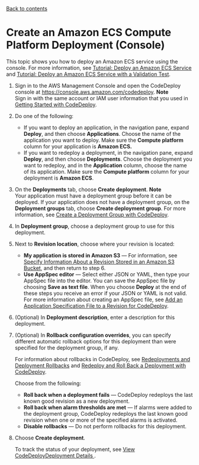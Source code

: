 [Back to contents](index.md)

# Create an Amazon ECS Compute Platform Deployment \(Console\)<a name="deployments-create-console-ecs"></a>

This topic shows you how to deploy an Amazon ECS service using the console\. For more information, see [Tutorial: Deploy an Amazon ECS Service](tutorial-ecs-deployment.md) and [Tutorial: Deploy an Amazon ECS Service with a Validation Test](tutorial-ecs-deployment-with-hooks.md)\.

1. Sign in to the AWS Management Console and open the CodeDeploy console at [https://console\.aws\.amazon\.com/codedeploy](https://console.aws.amazon.com/codedeploy)\.
**Note**  
Sign in with the same account or IAM user information that you used in [Getting Started with CodeDeploy](getting-started-codedeploy.md)\.

1. Do one of the following:
   +  If you want to deploy an application, in the navigation pane, expand **Deploy**, and then choose **Applications**\. Choose the name of the application you want to deploy\. Make sure the **Compute platform** column for your application is **Amazon ECS\.**
   +  If you want to redeploy a deployment, in the navigation pane, expand **Deploy**, and then choose **Deployments**\. Choose the deployment you want to redeploy, and in the **Application** column, choose the name of its application\. Make sure the **Compute platform** column for your deployment is **Amazon ECS**\.

1. On the **Deployments** tab, choose **Create deployment**\.
**Note**  
Your application must have a deployment group before it can be deployed\. If your application does not have a deployment group, on the **Deployment groups** tab, choose **Create deployment group**\. For more information, see [Create a Deployment Group with CodeDeploy](deployment-groups-create.md)\. 

1. In **Deployment group**, choose a deployment group to use for this deployment\.

1. Next to **Revision location**, choose where your revision is located:
   + **My application is stored in Amazon S3** — For information, see [Specify Information About a Revision Stored in an Amazon S3 Bucket](deployments-create-console-s3.md), and then return to step 6\. 
   + **Use AppSpec editor** — Select either JSON or YAML, then type your AppSpec file into the editor\. You can save the AppSpec file by choosing **Save as text file**\. When you choose **Deploy** at the end of these steps you receive an error if your JSON or YAML is not valid\. For more information about creating an AppSpec file, see [Add an Application Specification File to a Revision for CodeDeploy](application-revisions-appspec-file.md)\. 

1. \(Optional\) In **Deployment description**, enter a description for this deployment\.

1. \(Optional\) In **Rollback configuration overrides**, you can specify different automatic rollback options for this deployment than were specified for the deployment group, if any\.

   For information about rollbacks in CodeDeploy, see [Redeployments and Deployment Rollbacks](deployment-steps-lambda.md#deployment-rollback-lambda) and [Redeploy and Roll Back a Deployment with CodeDeploy](deployments-rollback-and-redeploy.md)\.

   Choose from the following:
   + **Roll back when a deployment fails** — CodeDeploy redeploys the last known good revision as a new deployment\.
   + **Roll back when alarm thresholds are met** — If alarms were added to the deployment group, CodeDeploy redeploys the last known good revision when one or more of the specified alarms is activated\.
   + **Disable rollbacks** — Do not perform rollbacks for this deployment\.

1. Choose **Create deployment**\. 

   To track the status of your deployment, see [View CodeDeployDeployment Details ](deployments-view-details.md)\.